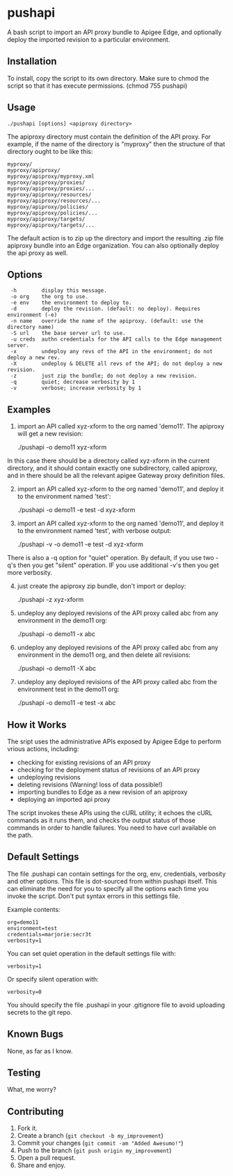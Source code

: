 pushapi
=======

A bash script to import an API proxy bundle to Apigee Edge, and 
optionally deploy the imported revision to a particular environment. 


Installation
-----------

To install, copy the script to its own directory. Make sure to chmod the script so that it has execute permissions. (chmod 755 pushapi) 


Usage
-----

    ./pushapi [options] <apiproxy directory>

The apiproxy directory must contain the definition of the API proxy. For
example, if the name of the directory is "myproxy" then the structure of
that directory ought to be like this:

    myproxy/
    myproxy/apiproxy/
    myproxy/apiproxy/myproxy.xml
    myproxy/apiproxy/proxies/
    myproxy/apiproxy/proxies/...
    myproxy/apiproxy/resources/
    myproxy/apiproxy/resources/...
    myproxy/apiproxy/policies/
    myproxy/apiproxy/policies/...
    myproxy/apiproxy/targets/
    myproxy/apiproxy/targets/...


The default action is to zip up the directory and import the resulting .zip file apiproxy bundle into an Edge organization.  You can also optionally deploy the api proxy as well. 

Options
------- 

     -h        display this message.
     -o org    the org to use.
     -e env    the environment to deploy to.
     -d        deploy the revision. (default: no deploy). Requires environment (-e)
     -n name   override the name of the apiproxy. (default: use the directory name)
     -S url    the base server url to use.
     -u creds  authn credentials for the API calls to the Edge management server.
     -x        undeploy any revs of the API in the environment; do not deploy a new rev.
     -X        undeploy & DELETE all revs of the API; do not deploy a new revision.
     -z        just zip the bundle; do not deploy a new revision.
     -q        quiet; decrease verbosity by 1
     -v        verbose; increase verbosity by 1

   
Examples 
--------

1. import an API called xyz-xform to the org named 'demo11'. The apiproxy will get a new revision:

    ./pushapi  -o demo11 xyz-xform


  In this case there should be a directory called xyz-xform in the
  current directory, and it should contain exactly one
  subdirectory, called apiproxy, and in there should be all the
  relevant apigee Gateway proxy definition files.

2. import an API called xyz-xform to the org named 'demo11', and deploy it to the environment named 'test':

    ./pushapi -o demo11 -e test -d xyz-xform


3. import an API called xyz-xform to the org named 'demo11', and deploy it to the environment named 'test', with verbose output:

    ./pushapi -v -o demo11 -e test -d xyz-xform

  There is also a -q option for "quiet" operation.  By default, if you
  use two -q's then you get "silent" operation. IF you use additional -v's
  then you get more verbosity. 

4. just create the apiproxy zip bundle, don't import or deploy: 

    ./pushapi -z xyz-xform

5. undeploy any deployed revisions of the API proxy called abc from any environment in the demo11 org:

    ./pushapi  -o demo11 -x abc

6. undeploy any deployed revisions of the API proxy called abc from any environment in the demo11 org, and then delete all revisions:

    ./pushapi  -o demo11 -X  abc

7. undeploy any deployed revisions of the API proxy called abc from the environment test in the demo11 org:

    ./pushapi  -o demo11 -e test -x abc



How it Works
------------

The sript uses the administrative APIs exposed by Apigee Edge to perform vrious actions, including:

 - checking for existing revisions of an API proxy
 - checking for the deployment status of revisions of an API proxy
 - undeploying revisions
 - deleting revisions (Warning! loss of data possible!)
 - importing bundles to Edge as a new revision of an apiproxy
 - deploying an imported api proxy

The script invokes these APIs using the cURL utility; it echoes the cURL commands as it runs
them, and checks the output status of those commands in order to handle
failures. You need to have curl available on the path.


Default Settings
----------------

The file .pushapi can contain settings for the org, env,
credentials, verbosity and other options. This file is dot-sourced from
within pushapi itself. This can eliminate the need for you to
specify all the options each time you invoke the script. Don't
put syntax errors in this settings file.

Example contents:

    org=demo11
    environment=test
    credentials=marjorie:secr3t
    verbosity=1

You can set quiet operation in the default settings file with:

    verbosity=1

Or specify silent operation with:

    verbosity=0

You should specify the file .pushapi in your .gitignore file to
avoid uploading secrets to the git repo.


Known Bugs
----------

None, as far as I know.


Testing
-------

What, me worry?


Contributing
------------

1. Fork it.
2. Create a branch (`git checkout -b my_improvement`)
3. Commit your changes (`git commit -am "Added Awesumo!"`)
4. Push to the branch (`git push origin my_improvement`)
5. Open a pull request.
6. Share and enjoy.
